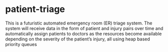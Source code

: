 # patient-triage
This is a futuristic automated emergency room (ER) triage system. The system will receive data in the form of patient and injury pairs over time and automatically assign patients to doctors as the resources become available depending on the severity of the patient’s injury, all using heap based priority queues
